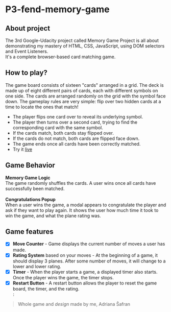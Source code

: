 # P3-fend-memory-game

## About project
The 3rd Google-Udacity project called Memory Game Project is all about demonstrating my mastery of HTML, CSS, JavaScript, using
DOM selectors and Event Listeners. 
<br>It's a complete browser-based card matching game. 

## How to play?
The game board consists of sixteen "cards" arranged in a grid. The deck is made up of eight different pairs of cards, 
each with different symbols on one side. The cards are arranged randomly on the grid with the symbol face down. 
The gameplay rules are very simple: flip over two hidden cards at a time to locate the ones that match!

- The player flips one card over to reveal its underlying symbol.
- The player then turns over a second card, trying to find the corresponding card with the same symbol.
- If the cards match, both cards stay flipped over.
- If the cards do not match, both cards are flipped face down.
- The game ends once all cards have been correctly matched.
- Try it [live](https://adr1ana.github.io/P3-fend-memory-game/)

## Game Behavior
**Memory Game Logic**
<br>The game randomly shuffles the cards. A user wins once all cards have successfully been matched.
<br><br>**Congratulations Popup**
<br>When a user wins the game, a modal appears to congratulate the player and ask if they want to play again. It shows the user how much time it took to win the game, and what the plane rating was.

## Game features
- [x] **Move Counter** - Game displays the current number of moves a user has made.
- [x] **Rating System** based on your moves - At the beginning of a game, it should display 3 planes. After some number of moves, it will change to a lower and lower rating. 
- [x] **Timer** - When the player starts a game, a displayed timer also starts. Once the player wins the game, the timer stops.
- [x] **Restart Button** - A restart button allows the player to reset the game board, the timer, and the rating.
<br>:
> Whole game and *design* made by me, Adriana Šafran

